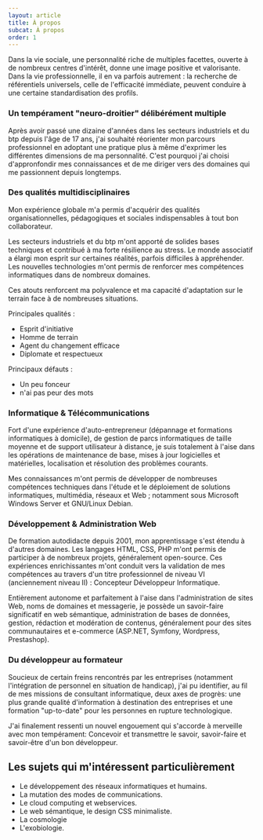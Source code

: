 ```yaml
--- 
layout: article 
title: À propos
subcat: À propos
order: 1
---
```


Dans la vie sociale, une personnalité riche de multiples facettes, ouverte à de nombreux centres d'intérêt, donne une image positive et valorisante. Dans la vie professionnelle, il en va parfois autrement : la recherche de référentiels universels, celle de l'efficacité immédiate, peuvent conduire à une certaine standardisation des profils.

### Un tempérament "neuro-droitier" délibérément multiple 

Après avoir passé une dizaine d'années dans les secteurs industriels et du btp depuis l'âge de 17 ans, j'ai souhaité réorienter mon parcours professionnel en adoptant une pratique plus à même d'exprimer les différentes dimensions de ma personnalité. C'est pourquoi j'ai choisi d'appronfondir mes connaissances et de me diriger vers des domaines qui me passionnent depuis longtemps.

### Des qualités multidisciplinaires

Mon expérience globale m'a permis d'acquérir des qualités organisationnelles, pédagogiques et sociales indispensables à tout bon collaborateur.

Les secteurs industriels et du btp m'ont apporté de solides bases techniques et contribué à ma forte résilience au stress.
Le monde associatif a élargi mon esprit sur certaines réalités, parfois difficiles à appréhender.
Les nouvelles technologies m'ont permis de renforcer mes compétences informatiques dans de nombreux domaines.

Ces atouts renforcent ma polyvalence et ma capacité d'adaptation sur le terrain face à de nombreuses situations.

Principales qualités : 
- Esprit d'initiative
- Homme de terrain
- Agent du changement efficace
- Diplomate et respectueux

Principaux défauts : 
- Un peu fonceur
- n'ai pas peur des mots

### Informatique & Télécommunications

Fort d'une expérience d'auto-entrepreneur (dépannage et formations informatiques à domicile), de gestion de parcs informatiques de taille moyenne et de support utilisateur à distance, je suis totalement à l'aise dans les opérations de maintenance de base, mises à jour logicielles et matérielles, localisation et résolution des problèmes courants.

Mes connaissances m'ont permis de développer de nombreuses compétences techniques dans l'étude et le déploiement de solutions informatiques, multimédia, réseaux et Web ; notamment sous Microsoft Windows Server et GNU/Linux Debian.

### Développement & Administration Web

De formation autodidacte depuis 2001, mon apprentissage s'est étendu à d'autres domaines. Les langages HTML, CSS, PHP m'ont permis de participer à de nombreux projets, généralement open-source. Ces expériences enrichissantes m'ont conduit vers la validation de mes compétences au travers d'un titre professionnel de niveau VI (anciennement niveau II) : Concepteur Développeur Informatique.

Entièrement autonome et parfaitement à l'aise dans l'administration de sites Web, noms de domaines et messagerie, je possède un savoir-faire significatif en web sémantique, administration de bases de données, gestion, rédaction et modération de contenus, généralement pour des sites communautaires et e-commerce (ASP.NET, Symfony, Wordpress, Prestashop).

### Du développeur au formateur

Soucieux de certain freins rencontrés par les entreprises (notamment l'intégration de personnel en situation de handicap), j'ai pu identifier, au fil de mes missions de consultant informatique, deux axes de progrès: une plus grande qualité d'information à destination des entreprises et une formation "up-to-date" pour les personnes en rupture technologique.

J'ai finalement ressenti un nouvel engouement qui s'accorde à merveille avec mon tempérament: Concevoir et transmettre le savoir, savoir-faire et savoir-être d'un bon développeur.

## Les sujets qui m'intéressent particulièrement
- Le développement des réseaux informatiques et humains.
- La mutation des modes de communications.
- Le cloud computing et webservices.
- Le web sémantique, le design CSS minimaliste.
- La cosmologie
- L'exobiologie.